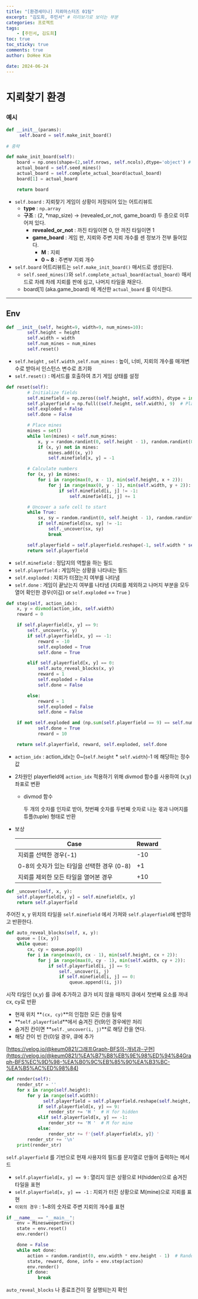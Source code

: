 ```yaml
---
title: "[환경세미나] 지뢰마스터즈 01팀"  
excerpt: "김도희, 주민서" # 미리보기로 보이는 부분  
categories: 프로젝트  
tags: 
    - [주민서, 김도희]  
toc: true  
toc_sticky: true  
comments: true  
author: DoHee Kim

date: 2024-06-24
---
```


# 지뢰찾기 환경

### 예시

```python
def __init__(params):
     self.board = self.make_init_board()
     
# 중략

def make_init_board(self):
    board = np.ones(shape=(2,self.nrows, self.ncols),dtype='object') # (revealed_or_not, game_board)
    actual_board = self.seed_mines()
    actual_board = self.complete_actual_board(actual_board)
    board[1] = actual_board

    return board
```

- `self.board` : 지뢰찾기 게임이 상황이 저장되어 있는 어트리뷰트
    - **type** : `np.array`
    - **구조** : (2, *map_size)   →   (revealed_or_not, game_board) 두 층으로 이루어져 있다.
        - **revealed_or_not** : 까진 타일이면 0, 안 까진 타일이면 1
        - **game_board** : 게임 판, 지뢰와 주변 지뢰 개수를 센 정보가 전부 들어있다.
            - **M** : 지뢰
            - **0 ~ 8** : 주변부 지뢰 개수
- `self.board` 어트리뷰트는 `self.make_init_board()` 매서드로 생성된다.
    - `self.seed_mines()`와 `self.complete_actual_board(actual_board)` 매서드로 차례 차례 지뢰를 판에 심고, 나머지 타일을 채운다.
    - board[1] (aka.game_board) 에 계산한 `actual_board` 를 이식한다.
    

---

## Env

```python
def __init__(self, height=9, width=9, num_mines=10):
        self.height = height
        self.width = width
        self.num_mines = num_mines
        self.reset()
```

- `self.height` , `self.width` ,`self.num_mines` : 높이, 너비, 지뢰의 개수를  매개변수로 받아서 인스턴스 변수로 초기화
- `self.reset()` : 메서드를 호출하여 초기 게임 상태를 설정

```python
def reset(self):
        # Initialize fields
        self.minefield = np.zeros((self.height, self.width), dtype = int)  # Correct answer
        self.playerfield = np.full((self.height, self.width), 9)  # Player's view
        self.exploded = False
        self.done = False

        # Place mines
        mines = set()
        while len(mines) < self.num_mines:
            x, y = random.randint(0, self.height - 1), random.randint(0, self.width - 1)
            if (x, y) not in mines:
                mines.add((x, y))
                self.minefield[x, y] = -1

        # Calculate numbers
        for (x, y) in mines:
            for i in range(max(0, x - 1), min(self.height, x + 2)):
                for j in range(max(0, y - 1), min(self.width, y + 2)):
                    if self.minefield[i, j] != -1:
                        self.minefield[i, j] += 1

        # Uncover a safe cell to start
        while True:
            sx, sy = random.randint(0, self.height - 1), random.randint(0, self.width - 1)
            if self.minefield[sx, sy] != -1:
                self._uncover(sx, sy)
                break

        self.playerfield = self.playerfield.reshape(-1, self.width * self.height)
        return self.playerfield
```

- `self.minefield` : 정답지의 역할을 하는 필드
- `self.playerfield` : 게임하는 상황을 나타내는 필드
- `self.exploded` : 지뢰가 터졌는지 여부를 나타냄
- `self.done` : 게임이 끝났는지 여부를 나타냄 (지뢰를 제외하고 나머지 부분을 모두 열어 확인한 경우(이김) or `self.exploded` == `True` )

```python
def step(self, action_idx):
    x, y = divmod(action_idx, self.width)
    reward = 0

    if self.playerfield[x, y] == 9:
        self._uncover(x, y)
        if self.playerfield[x, y] == -1:
            reward = -10
            self.exploded = True
            self.done = True

        elif self.playerfield[x, y] == 0:
            self.auto_reveal_blocks(x, y)
            reward = 1
            self.exploded = False
            self.done = False

        else:
            reward = 1
            self.exploded = False
            self.done = False

    if not self.exploded and (np.sum(self.playerfield == 9) == self.num_mines):
            self.done = True
            reward = 10

    return self.playerfield, reward, self.exploded, self.done
```

- `action_idx` : action_idx는 0~(`self.height` * `self.width`)-1 에 해당하는 정수값
- 2차원인 playerfield에 `action_idx` 적용하기 위해 divmod 함수를 사용하여 (x,y)좌표로 변환
    - divmod 함수
        
        두 개의 숫자를 인자로 받아, 첫번째 숫자를 두번째 숫자로 나눈 몫과 나머지를 튜플(tuple) 형태로 반환
        
- 보상
    
    
    |                                      Case |                                   Reward |
    | --- | --- |
    | 지뢰를 선택한 경우(-1) | -10 |
    | 0-8의 숫자가 있는 타일을 선택한 경우 (0-8) | +1 |
    | 지뢰를 제외한 모든 타일을 열어본 경우 | +10 |

```python
def _uncover(self, x, y):
    self.playerfield[x, y] = self.minefield[x, y]
    return self.playerfield
```

주어진 x, y 위치의 타일을 `self.minefield` 에서 가져와 `self.playerfield`에 반영하고 반환한다. 

```python
def auto_reveal_blocks(self, x, y):
    queue = [(x, y)]
    while queue:
        cx, cy = queue.pop(0)
        for i in range(max(0, cx - 1), min(self.height, cx + 2)):
            for j in range(max(0, cy - 1), min(self.width, cy + 2)):
                if self.playerfield[i, j] == 9:
                    self._uncover(i, j)
                    if self.minefield[i, j] == 0:
                        queue.append((i, j))
```

시작 타일인 (x,y) 를 큐에 추가하고 큐가 비지 않을 때까지 큐에서 첫번째 요소를 꺼내 cx, cy로 반환

- 현재 위치 **`(cx, cy)`**의 인접한 모든 칸을 탐색
- **`self.playerfield`**에서 숨겨진 칸(9)인 경우에만 처리
- 숨겨진 칸이면 **`self._uncover(i, j)`**로 해당 칸을 연다.
- 해당 칸이 빈 칸(0)일 경우, 큐에 추가

[https://velog.io/@keum0821/그래프Graph-BFS의-개념과-구현](https://velog.io/@keum0821/%EA%B7%B8%EB%9E%98%ED%94%84Graph-BFS%EC%9D%98-%EA%B0%9C%EB%85%90%EA%B3%BC-%EA%B5%AC%ED%98%84)

```python
def render(self):
    render_str = ''
    for x in range(self.height):
        for y in range(self.width):
              self.playerfield = self.playerfield.reshape(self.height, self.width) # 
            if self.playerfield[x, y] == 9:
                render_str += 'H '  # H for hidden
            elif self.playerfield[x, y] == -1:
                render_str += 'M '  # M for mine
            else:
                render_str += f'{self.playerfield[x, y]} '
        render_str += '\n'
    print(render_str)
```

`self.playerfield` 를 기반으로 현재 사용자의 필드를 문자열로 만들어 출력하는 메서드

- `self.playerfield[x, y] == 9` : 열리지 않은 상황으로 H(hidden)으로 숨겨진 타일을 표현
- `self.playerfield[x, y] == -1` : 지뢰가 터진 상황으로 M(mine)으로 지뢰를 표현
- `이외의 경우` : 1~8의 숫자로 주변 지뢰의 개수를 표현

```python
if __name__ == "__main__":
    env = MinesweeperEnv()
    state = env.reset()
    env.render()

    done = False
    while not done:
        action = random.randint(0, env.width * env.height - 1)  # Random action for demonstration
        state, reward, done, info = env.step(action)
        env.render()
        if done:
            break
```

`auto_reveal_blocks` 나 종료조건이 잘 실행되는지 확인

```
